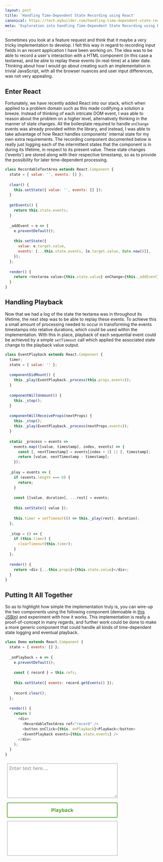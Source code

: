 ```yaml
---
layout: post
title: 'Handling Time-Dependent State Recording using React'
canonical: https://tech.mybuilder.com/handling-time-dependent-state-recording-using-react/
meta: 'Exploration into handling Time-Dependent State Recording using React'
---
```


Sometimes you look at a feature request and think that it maybe a very tricky implementation to develop.
I felt this way in regard to recording input fields in an recent application I have been working on.
The idea was to be able to record a user's interaction with a HTML component (in this case a textarea), and be able to replay these events (in real-time) at a later date.
Thinking about how I would go about creating such an implementation in trivial JavaScript, with all the browser nuances and user input differences, was not very appealing.

<!--more-->

## Enter React

Fortunately, we have recently added React into our stack, which when applied to a problem domain such as this made codifying a solution a breeze.
Instead of thinking of each intricate DOM event, I was able to reason about the problem on a higher level, alternatively thinking in the manner of state changes.
All the boilerplate required to handle `onChange` events was already provided within the library, and instead, I was able to take advantage of how React handles components' internal state for my own extra requirements.
The recording component documented below is really just logging each of the intermittent states that the component is in during its lifetime, in respect to its present value.
These state changes ('events') are stored along with their respective timestamp, so as to provide the possibility for later time-dependent processing.

```js
class RecordableTextArea extends React.Component {
  state = { value: '', events: [] };

  clear() {
    this.setState({ value: '', events: [] });
  }

  getEvents() {
    return this.state.events;
  }

  _addEvent = e => {
    e.preventDefault();

    this.setState({
      value: e.target.value,
      events: [...this.state.events, [e.target.value, Date.now()]],
    });
  };

  render() {
    return <textarea value={this.state.value} onChange={this._addEvent} {...this.props} />;
  }
}
```

## Handling Playback

Now that we had a log of the state the textarea was in throughout its lifetime, the next step was to be able to replay these events.
To achieve this a small amount of processing needed to occur in transforming the events timestamps into relative durations, which could be used within the implementation.
With this in place, playback of each sequential event could be achieved by a simple `setTimeout` call which applied the associated state change to the playback value output.

```js
class EventPlayback extends React.Component {
  timer;
  state = { value: '' };

  componentDidMount() {
    this._play(EventPlayback._process(this.props.events));
  }

  componentWillUnmount() {
    this._stop();
  }

  componentWillReceiveProps(nextProps) {
    this._stop();
    this._play(EventPlayback._process(nextProps.events));
  }

  static _process = events =>
    events.map(([value, timestamp], index, events) => {
      const [, nextTimestamp] = events[index + 1] || [, timestamp];
      return [value, nextTimestamp - timestamp];
    });

  _play = events => {
    if (events.length === 0) {
      return;
    }

    const [[value, duration], ...rest] = events;

    this.setState({ value });

    this.timer = setTimeout(() => this._play(rest), duration);
  };

  _stop = () => {
    if (this.timer) {
      clearTimeout(this.timer);
    }
  };

  render() {
    return <div {...this.props}>{this.state.value}</div>;
  }
}
```

## Putting It All Together

So as to highlight how simple the implementation truly is, you can wire-up the two components using the following component (demoable in [this JSBin](http://output.jsbin.com/mupucu)) and experiment with how it works.
This implementation is really a proof-of-concept in many regards, and further work could be done to make a more generic component that could handle all kinds of time-dependent state logging and eventual playback.

```js
class Demo extends React.Component {
  state = { events: [] };

  _onPlayback = e => {
    e.preventDefault();

    const { record } = this.refs;

    this.setState({ events: record.getEvents() });

    record.clear();
  };

  render() {
    return (
      <div>
        <RecordableTextArea ref="record" />
        <button onClick={this._onPlayback}>Playback</button>
        <EventPlayback events={this.state.events} />
      </div>
    );
  }
}
```

<img src="/uploads/handling-time-dependent-state-recording-using-react/state-recording.gif" style="width:auto;" />
